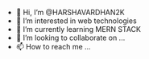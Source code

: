 - 👋 Hi, I’m @HARSHAVARDHAN2K
- 👀 I’m interested in web technologies
- 🌱 I’m currently learning MERN STACK
- 💞️ I’m looking to collaborate on ...
- 📫 How to reach me ...

<!---
HARSHAVARDHAN2K/HARSHAVARDHAN2K is a ✨ special ✨ repository because its `README.md` (this file) appears on your GitHub profile.
You can click the Preview link to take a look at your changes.
--->
